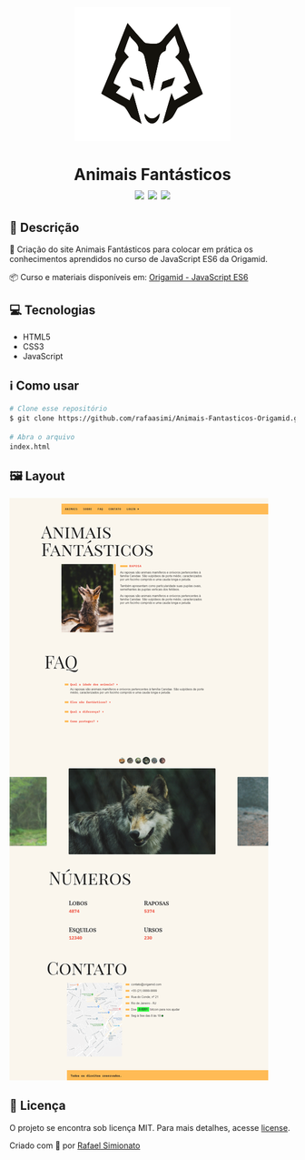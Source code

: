 <p align="center"><img src="/img/lobo.png"></p> 
<h1 align="center">Animais Fantásticos<br><img src="https://img.shields.io/github/repo-size/rafaasimi/Animais-Fantasticos-Origamid"> <img src="https://img.shields.io/github/last-commit/rafaasimi/Animais-Fantasticos-Origamid"> <img src="https://img.shields.io/github/license/rafaasimi/Animais-Fantasticos-Origamid"></h1>


## 🔖 Descrição
🐺 Criação do site Animais Fantásticos para colocar em prática os conhecimentos aprendidos no curso de JavaScript ES6 da Origamid.


📦 Curso e materiais disponíveis em: [Origamid - JavaScript ES6](https://www.origamid.com/curso/javascript-completo-es6)

## 💻 Tecnologias

* HTML5
* CSS3
* JavaScript

## ℹ️ Como usar
```bash
# Clone esse repositório
$ git clone https://github.com/rafaasimi/Animais-Fantasticos-Origamid.git

# Abra o arquivo
index.html
```


## 🖼 Layout
![Layout Animais Fantasticos](/img/layout.png)

## 📝 Licença
O projeto se encontra sob licença MIT. Para mais detalhes, acesse [license](LICENSE).

Criado com 💙 por [Rafael Simionato](https://github.com/rafaasimi/)
